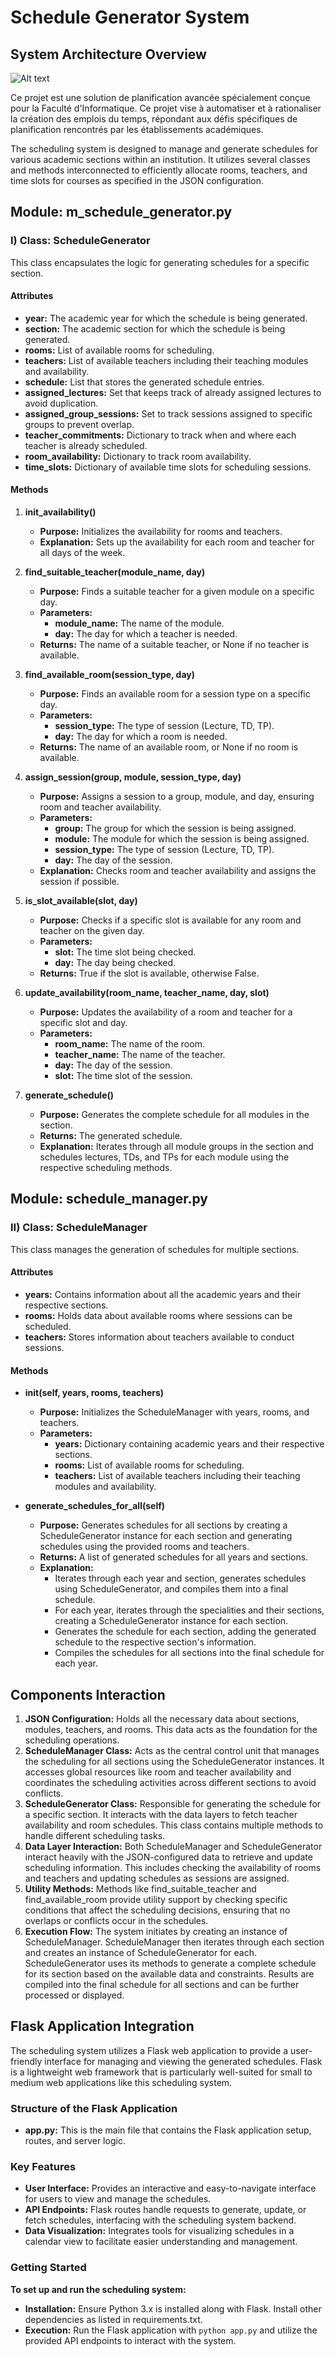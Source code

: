# Schedule Generator System

## System Architecture Overview

![Alt text](UML2.0.png)

Ce projet est une solution de planification avancée spécialement conçue pour la Faculté d'Informatique. Ce projet vise à automatiser et à rationaliser la création des emplois du temps, répondant aux défis spécifiques de planification rencontrés par les établissements académiques.

The scheduling system is designed to manage and generate schedules for various academic sections within an institution. It utilizes several classes and methods interconnected to efficiently allocate rooms, teachers, and time slots for courses as specified in the JSON configuration.

## Module: m_schedule_generator.py

### I) Class: ScheduleGenerator

This class encapsulates the logic for generating schedules for a specific section.

#### Attributes

- **year:** The academic year for which the schedule is being generated.
- **section:** The academic section for which the schedule is being generated.
- **rooms:** List of available rooms for scheduling.
- **teachers:** List of available teachers including their teaching modules and availability.
- **schedule:** List that stores the generated schedule entries.
- **assigned_lectures:** Set that keeps track of already assigned lectures to avoid duplication.
- **assigned_group_sessions:** Set to track sessions assigned to specific groups to prevent overlap.
- **teacher_commitments:** Dictionary to track when and where each teacher is already scheduled.
- **room_availability:** Dictionary to track room availability.
- **time_slots:** Dictionary of available time slots for scheduling sessions.

#### Methods

1. **init_availability()**
   - **Purpose:** Initializes the availability for rooms and teachers.
   - **Explanation:** Sets up the availability for each room and teacher for all days of the week.

2. **find_suitable_teacher(module_name, day)**
   - **Purpose:** Finds a suitable teacher for a given module on a specific day.
   - **Parameters:**
     - **module_name:** The name of the module.
     - **day:** The day for which a teacher is needed.
   - **Returns:** The name of a suitable teacher, or None if no teacher is available.

3. **find_available_room(session_type, day)**
   - **Purpose:** Finds an available room for a session type on a specific day.
   - **Parameters:**
     - **session_type:** The type of session (Lecture, TD, TP).
     - **day:** The day for which a room is needed.
   - **Returns:** The name of an available room, or None if no room is available.

4. **assign_session(group, module, session_type, day)**
   - **Purpose:** Assigns a session to a group, module, and day, ensuring room and teacher availability.
   - **Parameters:**
     - **group:** The group for which the session is being assigned.
     - **module:** The module for which the session is being assigned.
     - **session_type:** The type of session (Lecture, TD, TP).
     - **day:** The day of the session.
   - **Explanation:** Checks room and teacher availability and assigns the session if possible.

5. **is_slot_available(slot, day)**
   - **Purpose:** Checks if a specific slot is available for any room and teacher on the given day.
   - **Parameters:**
     - **slot:** The time slot being checked.
     - **day:** The day being checked.
   - **Returns:** True if the slot is available, otherwise False.

6. **update_availability(room_name, teacher_name, day, slot)**
   - **Purpose:** Updates the availability of a room and teacher for a specific slot and day.
   - **Parameters:**
     - **room_name:** The name of the room.
     - **teacher_name:** The name of the teacher.
     - **day:** The day of the session.
     - **slot:** The time slot of the session.

7. **generate_schedule()**
   - **Purpose:** Generates the complete schedule for all modules in the section.
   - **Returns:** The generated schedule.
   - **Explanation:** Iterates through all module groups in the section and schedules lectures, TDs, and TPs for each module using the respective scheduling methods.

## Module: schedule_manager.py

### II) Class: ScheduleManager

This class manages the generation of schedules for multiple sections.

#### Attributes

- **years:** Contains information about all the academic years and their respective sections.
- **rooms:** Holds data about available rooms where sessions can be scheduled.
- **teachers:** Stores information about teachers available to conduct sessions.

#### Methods

- **__init__(self, years, rooms, teachers)**
   - **Purpose:** Initializes the ScheduleManager with years, rooms, and teachers.
   - **Parameters:**
     - **years:** Dictionary containing academic years and their respective sections.
     - **rooms:** List of available rooms for scheduling.
     - **teachers:** List of available teachers including their teaching modules and availability.

- **generate_schedules_for_all(self)**
   - **Purpose:** Generates schedules for all sections by creating a ScheduleGenerator instance for each section and generating schedules using the provided rooms and teachers.
   - **Returns:** A list of generated schedules for all years and sections.
   - **Explanation:** 
     - Iterates through each year and section, generates schedules using ScheduleGenerator, and compiles them into a final schedule.
     - For each year, iterates through the specialities and their sections, creating a ScheduleGenerator instance for each section.
     - Generates the schedule for each section, adding the generated schedule to the respective section's information.
     - Compiles the schedules for all sections into the final schedule for each year.



## Components Interaction

1. **JSON Configuration:** Holds all the necessary data about sections, modules, teachers, and rooms. This data acts as the foundation for the scheduling operations.
2. **ScheduleManager Class:** Acts as the central control unit that manages the scheduling for all sections using the ScheduleGenerator instances. It accesses global resources like room and teacher availability and coordinates the scheduling activities across different sections to avoid conflicts.
3. **ScheduleGenerator Class:** Responsible for generating the schedule for a specific section. It interacts with the data layers to fetch teacher availability and room schedules. This class contains multiple methods to handle different scheduling tasks.
4. **Data Layer Interaction:** Both ScheduleManager and ScheduleGenerator interact heavily with the JSON-configured data to retrieve and update scheduling information. This includes checking the availability of rooms and teachers and updating schedules as sessions are assigned.
5. **Utility Methods:** Methods like find_suitable_teacher and find_available_room provide utility support by checking specific conditions that affect the scheduling decisions, ensuring that no overlaps or conflicts occur in the schedules.
6. **Execution Flow:** The system initiates by creating an instance of ScheduleManager. ScheduleManager then iterates through each section and creates an instance of ScheduleGenerator for each. ScheduleGenerator uses its methods to generate a complete schedule for its section based on the available data and constraints. Results are compiled into the final schedule for all sections and can be further processed or displayed.

## Flask Application Integration

The scheduling system utilizes a Flask web application to provide a user-friendly interface for managing and viewing the generated schedules. Flask is a lightweight web framework that is particularly well-suited for small to medium web applications like this scheduling system.

### Structure of the Flask Application

- **app.py:** This is the main file that contains the Flask application setup, routes, and server logic.

### Key Features

- **User Interface:** Provides an interactive and easy-to-navigate interface for users to view and manage the schedules.
- **API Endpoints:** Flask routes handle requests to generate, update, or fetch schedules, interfacing with the scheduling system backend.
- **Data Visualization:** Integrates tools for visualizing schedules in a calendar view to facilitate easier understanding and management.

### Getting Started

**To set up and run the scheduling system:**

- **Installation:** Ensure Python 3.x is installed along with Flask. Install other dependencies as listed in requirements.txt.
- **Execution:** Run the Flask application with `python app.py` and utilize the provided API endpoints to interact with the system.

